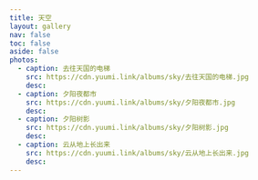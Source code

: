 ```yaml
---
title: 天空
layout: gallery
nav: false
toc: false
aside: false
photos:
  - caption: 去往天国的电梯
    src: https://cdn.yuumi.link/albums/sky/去往天国的电梯.jpg
    desc: 
  - caption: 夕阳夜都市
    src: https://cdn.yuumi.link/albums/sky/夕阳夜都市.jpg
    desc: 
  - caption: 夕阳树影
    src: https://cdn.yuumi.link/albums/sky/夕阳树影.jpg
    desc: 
  - caption: 云从地上长出来
    src: https://cdn.yuumi.link/albums/sky/云从地上长出来.jpg
    desc: 
---
```


